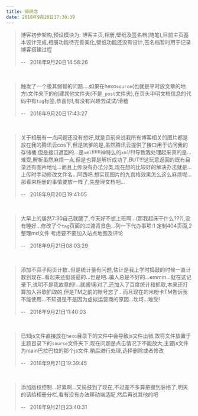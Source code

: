 ```yaml
---
title: 碎碎念
date: 2018年9月20日17:30:39
---
```


> 博客初步架构,预设模块为: 博客主页,相册,壁纸及签名档(随笔),目前主页基本设计完成,相册功能待完善美化,壁纸功能还没有设计,签名档暂时用于记录博客搭建过程 
> <p id="time">-- &nbsp; 2018年9月20日14:58:26</p>

<br/>

> 触发了一个极其弱智的问题....如果在hexo`source`(也就是平时放文章的地方)文件夹下的创建其他文件夹(不是`_post`文件夹),在页头申明文档信息的代码中有`tag`标签,恭喜你!,有没有兴趣去试试/滑稽
>  <p id="time">-- &nbsp; 2018年9月20日17:43:27</p>

<br/>

> 关于相册有一点问题还没有想好,就是目前来说我所有博客相关的图片都是放在我的腾讯云cos下,但是坑爹的是,虽然腾讯云提供了接口用于访问我的存储桶,但是接口返回的...是`xml`!!!!!!神特么的`xml`!!!!导致我处理起来真的是...难受,解析虽然麻烦一点,但是也算是解析成功了,BUT!!!这玩意返回的既有目录还有图片地址...而且上传没有办法分类,现在想的比较好的解决办法就是...上传时手动修改文件名...阿西吧.想实现图片的九宫格效果怎么这么麻烦呢...那看来相册的事情要放一阵了,先整理文档吧...
>  <p id="time">-- &nbsp; 2018年9月20日19:41:05</p>

<br/>

> 大早上的居然7:30自己就醒了,今天好不想上班啊...(那我起床干什么???),没有睡好...修改了个`tag`页面的过渡背景色...列一下代办事项:1 定制404页面,2 整理md文件 考虑要不要加入站点地图及评论
>  <p id="time">-- &nbsp; 2018年9月21日08:03:29</p>

<br/>

> 添加不蒜子网页计数..但是统计量有问题,估计是我上学时捣鼓的时候一直计数到现在..看起来还挺装逼的...但是吧..骗人总是不好的...emmm...就在这记录下,说明不是我故意的!...就酱!奥对了,还加入了百度统计和抓取,本来还打算加入谷歌抓取的,但是TM之前的账号忘了...而且现在的米粉卡TM告诉我不能使用...不知道是不是因为虚拟运营商的原因...坎坷...难受!
>  <p id="time">-- &nbsp; 2018年9月21日11:40:03</p>

<br/>

> 已知js文件直接放在`hexo`目录下的文件中会导致js文件出错,故将文件放置于主题目录下的`sourse`文件夹下,现在问题是点击情况下不能放大,主要js文件为main巴拉巴拉的那个js文件,稍后进行处理,选择删除或者修改
>  <p id="time">-- &nbsp; 2018年9月21日19:39:45 </p>

<br/>

> 添加版权控制...好累啊...又捣鼓到了现在,不过差不多算把握到脉络了,明天的话给相册分栏,看有没有办法移动端适配,然后再说其他的吧 
>  <p id="time">-- &nbsp; 2018年9月21日23:40:31</p>